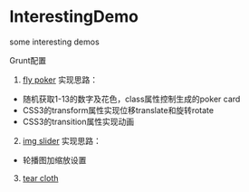 # InterestingDemo

some interesting demos

Grunt配置

1. <a href='https://erikyu.github.io/InterestingDemo/build/index.html'>fly poker</a>
  实现思路：
  - 随机获取1-13的数字及花色，class属性控制生成的poker card
  - CSS3的transform属性实现位移translate和旋转rotate
  - CSS3的transition属性实现动画

2. <a href="https://erikyu.github.io/InterestingDemo/build/imgSlider.html">img slider</a>
  实现思路：
  - 轮播图加缩放设置

3. <a href="https://erikyu.github.io/InterestingDemo/build/tearCloth.html">tear cloth</a>
